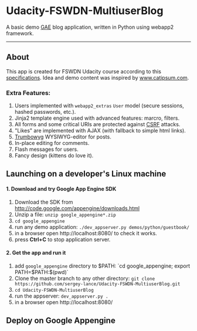 # Udacity-FSWDN-MultiuserBlog

A basic demo [GAE](cloud.google.com/appengine/ "Google App Engine") blog application, written in Python using webapp2 framework.

---
## About 
This app is created for FSWDN Udacity course according to this [specifications](https://review.udacity.com/#!/rubrics/150/view). Idea and demo content was inspired by www.catipsum.com. 

### Extra Features:
1. Users implemented with `webapp2_extras` `User` model (secure sessions, hashed passwords, etc.).
2. Jinja2 template engine used with advanced features: marcro, filters.
3. All forms and some critical URIs are protected against [CSRF](https://www.owasp.org/index.php/Cross-Site_Request_Forgery_(CSRF) "Cross-Site Request Forgery") attacks.
4. "Likes" are implemented with AJAX (with fallback to simple html links).
5. [Trumbowyg](https://alex-d.github.io/Trumbowyg/) WYSIWYG-editor for posts.
6. In-place editing for comments.
7. Flash messages for users.
8. Fancy design (kittens do love it).

## Launching on a developer's Linux machine
#### 1. Download and try Google App Engine SDK
1. Download the SDK from http://code.google.com/appengine/downloads.html
2. Unzip a file: `unzip google_appengine*.zip`
3. `cd google_appengine`
4. run any demo application: `./dev_appserver.py demos/python/guestbook/`
5. in a browser open http://localhost:8080/ to check it works.
6. press **Ctrl+C** to stop application server.

#### 2. Get the app and run it
1. add `google_appengine` directory to $PATH: `cd google_appengine; export PATH=$PATH:$(pwd)`
2. Clone the master branch to any other directory: `git clone https://github.com/sergey-lance/Udacity-FSWDN-MultiuserBlog.git`
3. `cd Udacity-FSWDN-MultiuserBlog`
4. run the appserver: `dev_appserver.py .`
5. in a browser open http://localhost:8080/

## Deploy on Google Appengine



